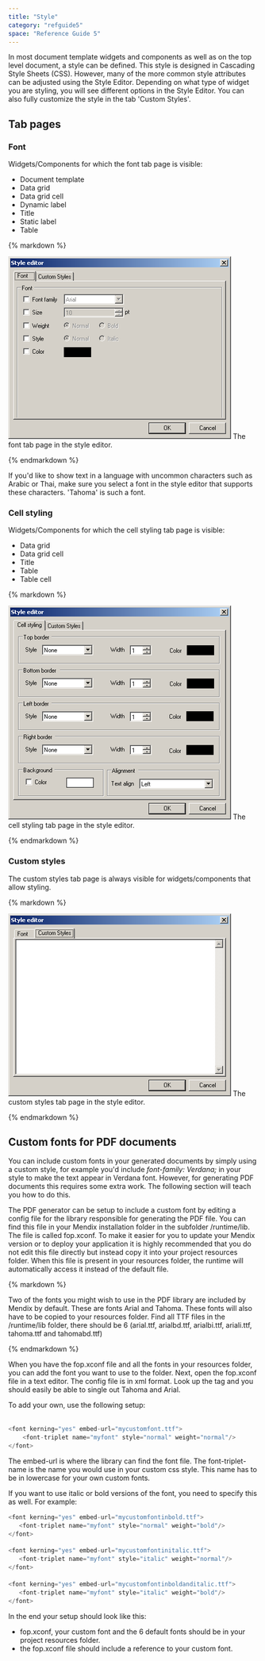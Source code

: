 ```yaml
---
title: "Style"
category: "refguide5"
space: "Reference Guide 5"
---
```



In most document template widgets and components as well as on the top level document, a style can be defined. This style is designed in Cascading Style Sheets (CSS). However, many of the more common style attributes can be adjusted using the Style Editor. Depending on what type of widget you are styling, you will see different options in the Style Editor. You can also fully customize the style in the tab 'Custom Styles'.

## Tab pages

### Font

Widgets/Components for which the font tab page is visible:

*   Document template
*   Data grid
*   Data grid cell
*   Dynamic label
*   Title
*   Static label
*   Table

<div class="alert alert-info">{% markdown %}

![](attachments/819203/918095.png)
The font tab page in the style editor.

{% endmarkdown %}</div>

If you'd like to show text in a language with uncommon characters such as Arabic or Thai, make sure you select a font in the style editor that supports these characters. 'Tahoma' is such a font.

### Cell styling

Widgets/Components for which the cell styling tab page is visible:

*   Data grid
*   Data grid cell
*   Title
*   Table
*   Table cell

<div class="alert alert-info">{% markdown %}

![](attachments/819203/918102.png)
The cell styling tab page in the style editor.

{% endmarkdown %}</div>

### Custom styles

The custom styles tab page is always visible for widgets/components that allow styling.

<div class="alert alert-info">{% markdown %}

![](attachments/819203/918104.png)
The custom styles tab page in the style editor.

{% endmarkdown %}</div>

## Custom fonts for PDF documents

You can include custom fonts in your generated documents by simply using a custom style, for example you'd include _font-family: Verdana;_ in your style to make the text appear in Verdana font. However, for generating PDF documents this requires some extra work. The following section will teach you how to do this.

The PDF generator can be setup to include a custom font by editing a config file for the library responsible for generating the PDF file. You can find this file in your Mendix installation folder in the subfolder /runtime/lib. The file is called fop.xconf.
To make it easier for you to update your Mendix version or to deploy your application it is highly recommended that you do not edit this file directly but instead copy it into your project resources folder. When this file is present in your resources folder, the runtime will automatically access it instead of the default file.

<div class="alert alert-warning">{% markdown %}

Two of the fonts you might wish to use in the PDF library are included by Mendix by default. These are fonts Arial and Tahoma. These fonts will also have to be copied to your resources folder. Find all TTF files in the /runtime/lib folder, there should be 6 (arial.ttf, arialbd.ttf, arialbi.ttf, ariali.ttf, tahoma.ttf and tahomabd.ttf)

{% endmarkdown %}</div>

When you have the fop.xconf file and all the fonts in your resources folder, you can add the font you want to use to the folder. Next, open the fop.xconf file in a text editor. The config file is in xml format. Look up the <fonts> tag and you should easily be able to single out Tahoma and Arial.

To add your own, use the following setup:

```java

<font kerning="yes" embed-url="mycustomfont.ttf">
    <font-triplet name="myfont" style="normal" weight="normal"/>
</font>

```

The embed-url is where the library can find the font file. The font-triplet-name is the name you would use in your custom css style. This name has to be in lowercase for your own custom fonts.

If you want to use italic or bold versions of the font, you need to specify this as well. For example:

```java
<font kerning="yes" embed-url="mycustomfontinbold.ttf">
   <font-triplet name="myfont" style="normal" weight="bold"/>
</font>

<font kerning="yes" embed-url="mycustomfontinitalic.ttf">
   <font-triplet name="myfont" style="italic" weight="normal"/>
</font>

<font kerning="yes" embed-url="mycustomfontinboldanditalic.ttf">
   <font-triplet name="myfont" style="italic" weight="bold"/>
</font>

```

In the end your setup should look like this:

*   fop.xconf, your custom font and the 6 default fonts should be in your project resources folder.
*   the fop.xconf file should include a reference to your custom font.